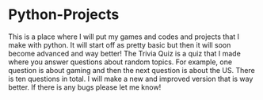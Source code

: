 # Python-Projects
This is a place where I will put my games and codes and projects that I make with python. It will start off as pretty basic but then it will soon become advanced and way better!
The Trivia Quiz is a quiz that I made where you answer questions about random topics. For example, one question is about gaming and then the next question is about the US. There is ten questions in total. I will make a new and improved version that is way better. If there is any bugs please let me know!
